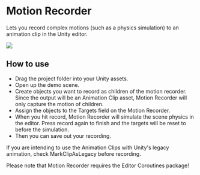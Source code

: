 # Motion Recorder
Lets you record complex motions (such as a physics simulation) to an animation clip in the Unity editor.

![](https://github.com/JARcraft2/motion-recorder/blob/main/preview.gif)

## How to use
- Drag the project folder into your Unity assets.
- Open up the demo scene.
- Create objects you want to record as children of the motion recorder. Since the output will be an Animation Clip asset, Motion Recorder will only capture the motion of children.
- Assign the objects to the Targets field on the Motion Recorder.
- When you hit record, Motion Recorder will simulate the scene physics in the editor. Press record again to finish and the targets will be reset to before the simulation.
- Then you can save out your recording.

If you are intending to use the Animation Clips with Unity's legacy animation, check MarkClipAsLegacy before recording.

Please note that Motion Recorder requires the Editor Coroutines package!